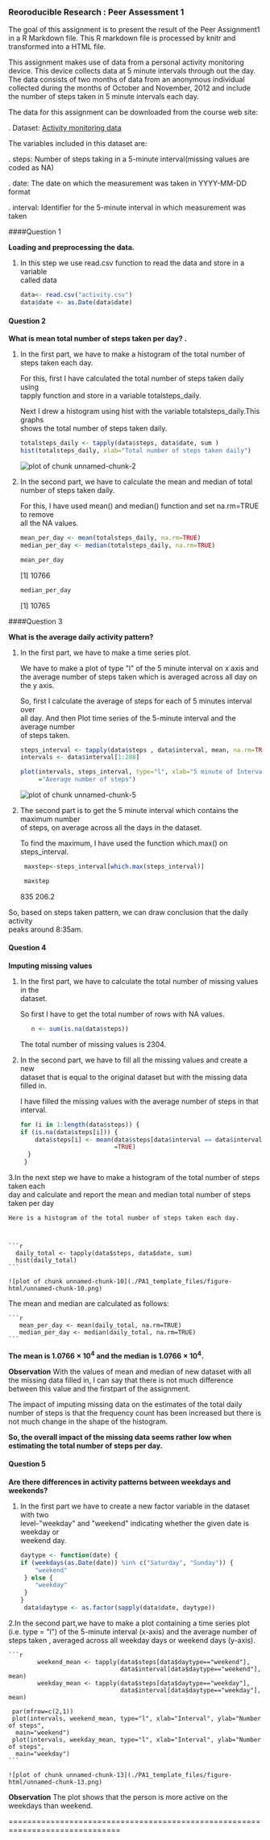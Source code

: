 ### Reoroducible Research : Peer Assessment 1

The goal of this assignment is to present the result of the Peer Assignment1 in a R Markdown file. This R markdown file is processed by knitr and transformed into a HTML file.

This assignment makes use of data from a personal activity monitoring device. This device collects data at 5 minute intervals through out the day. The data consists of two months of data from an anonymous individual collected during the months of October and November, 2012 and include the number of steps taken in 5 minute intervals each day.



The data for this assignment can be downloaded from the course web site:

.  Dataset: [Activity monitoring data](https://d396qusza40orc.cloudfront.net/repdata%2Fdata%2Factivity.zip)

The variables included in this dataset are:

.	steps: Number of steps taking in a 5-minute interval(missing values are coded as NA)

.	date: The date on which the measurement was taken in YYYY-MM-DD format

.	interval: Identifier for the 5-minute interval in which measurement was taken

####Question 1

 <b>Loading and preprocessing the data.</b>

 1. In this step we use read.csv function to read the data and store in a variable             
    called data
 
    
    ```r
    data<- read.csv("activity.csv")
    data$date <- as.Date(data$date) 
    ```

#### Question 2

<b>What is mean total number of steps taken per day? .</b>

1. In the first part, we have to make a histogram of the total number of steps taken 
   each day.

    For this, first I have  calculated the total number of steps taken daily using  
    tapply function  and store in a variable totalsteps_daily.
    
    Next I drew a histogram using hist with the variable totalsteps_daily.This graphs  
    shows the total number of steps taken daily.
    
    
  
    
    ```r
    totalsteps_daily <- tapply(data$steps, data$date, sum )
    hist(totalsteps_daily, xlab="Total number of steps taken daily")
    ```
    
    ![plot of chunk unnamed-chunk-2](./PA1_template_files/figure-html/unnamed-chunk-2.png) 
  

2. In the second part, we have to calculate the mean and median of total number of 
   steps taken daily.

    For this, I have used mean() and median() function and set na.rm=TRUE to remove     
    all the NA values.
   
    
    ```r
    mean_per_day <- mean(totalsteps_daily, na.rm=TRUE)
    median_per_day <- median(totalsteps_daily, na.rm=TRUE)
    ```

    
    ```r
    mean_per_day
    ```
    
    [1] 10766
    
    ```r
    median_per_day
    ```
    
    [1] 10765


####Question 3

<b>What is the average daily activity pattern?</b>

1. In the first part, we have to make a time series plot.

    We have to make a plot of type "l" of the 5 minute interval on x axis and   
    the average number of steps taken which is averaged across all day on the y axis.

    So, first I calculate the average of steps for each of 5 minutes interval over  
    all day. And then Plot time series of the 5-minute interval and the average number   
    of steps taken.
    
    
    
    ```r
    steps_interval <- tapply(data$steps , data$interval, mean, na.rm=TRUE )
    intervals <- data$interval[1:288]
    
    plot(intervals, steps_interval, type="l", xlab="5 minute of Interval", ylab
         ="Average number of steps")
    ```
    
    ![plot of chunk unnamed-chunk-5](./PA1_template_files/figure-html/unnamed-chunk-5.png) 
    
    
2. The second part is to get the 5 minute interval which contains the maximum number   
   of steps, on average across all the days in the dataset.
   
    To find the maximum, I have used the function which.max() on steps_interval.
    
    
    ```r
     maxstep<-steps_interval[which.max(steps_interval)]
    ```

    
    ```r
     maxstep
    ```
    
      835 
    206.2 

  So, based on steps taken pattern, we can draw conclusion that the daily activity  
  peaks around 8:35am.
  
#### Question 4

<b>Imputing missing values</b>

1. In the first part, we have to calculate  the total number of missing values in the  
   dataset. 
 
    So first I have to get the total number of rows with NA values.

    
    ```r
       n <- sum(is.na(data$steps))
    ```

    The total number of missing values is 2304.


2. In the second part, we have to fill all the missing values and create a new  
  dataset that is equal to the original dataset but with the missing data filled in.

    I have filled the missing values with the average number of steps in that interval.

    
    ```r
    for (i in 1:length(data$steps)) {
    if (is.na(data$steps[i])) {
        data$steps[i] <- mean(data$steps[data$interval == data$interval[i]], na.rm   
                              =TRUE)
      }
     }
    ```


3.In the next step we have to make a histogram of the total number of steps taken each   
  day and calculate and report the mean and median total number of steps taken per day
  
    Here is a histogram of the total number of steps taken each day.
    

    
    ```r
      daily_total <- tapply(data$steps, data$date, sum)
      hist(daily_total)
    ```
    
    ![plot of chunk unnamed-chunk-10](./PA1_template_files/figure-html/unnamed-chunk-10.png) 

  The mean and median are calculated as follows:
    
  
    
    ```r
       mean_per_day <- mean(daily_total, na.rm=TRUE)
       median_per_day <- median(daily_total, na.rm=TRUE)
    ```

  <b> The mean is 1.0766 &times; 10<sup>4</sup> and the median is 1.0766 &times; 10<sup>4</sup>.</b>
   
   <b>Observation</b>
   With the values of mean and median of new dataset with all the missing data filled 
   in, I can say that there is not much difference between this value and the 
   firstpart of the assignment.
  
   The impact of imputing missing data on the estimates of the total daily number of 
   steps is that the frequency count has been increased but there is not much change 
   in the shape of the histogram.
   
   
  <b> So, the overall impact of the missing data seems rather low when estimating the 
   total number of steps per day.</b>
   
  
#### Question 5

<b>Are there differences in activity patterns between weekdays and weekends?</b>
   
 1. In the first part we have to create a new factor variable in the dataset with two  
    level-"weekday" and "weekend" indicating whether the given date is weekday or  
    weekend day.
   
    
      
    
    ```r
    daytype <- function(date) {
    if (weekdays(as.Date(date)) %in% c("Saturday", "Sunday")) {
        "weekend"
     } else {
        "weekday"
     }
    }
     data$daytype <- as.factor(sapply(data$date, daytype))
    ```



2.In the second part,we have to make a  plot containing a time series plot (i.e. 
  type = "l") of the 5-minute  interval (x-axis) and the average number of steps taken 
  , averaged across all weekday days or weekend days (y-axis).
  
  
  
    
    ```r
            weekend_mean <- tapply(data$steps[data$daytype=="weekend"], 
                                   data$interval[data$daytype=="weekend"], mean)
            weekday_mean <- tapply(data$steps[data$daytype=="weekday"], 
                                   data$interval[data$daytype=="weekday"], mean)
    
     par(mfrow=c(2,1))
     plot(intervals, weekend_mean, type="l", xlab="Interval", ylab="Number of steps",   
      main="weekend")
     plot(intervals, weekday_mean, type="l", xlab="Interval", ylab="Number of steps",    
      main="weekday")
    ```
    
    ![plot of chunk unnamed-chunk-13](./PA1_template_files/figure-html/unnamed-chunk-13.png) 

  <b>Observation</b> 
  The plot shows that the person is more active on the weekdays than weekend.


 
   ==============================================================================


  
   
 
  
  
  
  
